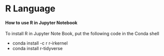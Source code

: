 # R Language 



#### How to use R in Jupyter Notebook

To install R in Jupyter Note Book,  put the following code in the Conda shell
* conda install -c r r-irkernel
* conda install r-tidyverse
